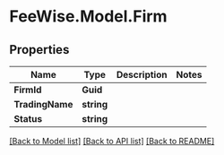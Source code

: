 # FeeWise.Model.Firm

## Properties

Name | Type | Description | Notes
------------ | ------------- | ------------- | -------------
**FirmId** | **Guid** |  | 
**TradingName** | **string** |  | 
**Status** | **string** |  | 

[[Back to Model list]](../README.md#documentation-for-models) [[Back to API list]](../README.md#documentation-for-api-endpoints) [[Back to README]](../README.md)

